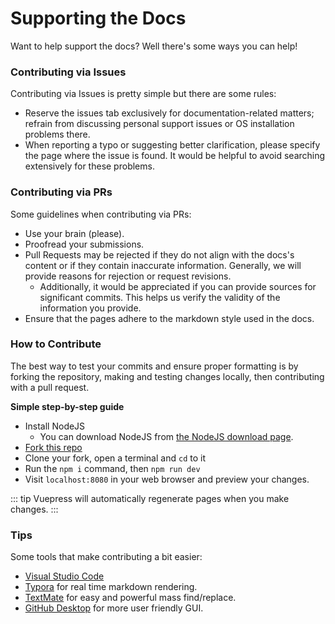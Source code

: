 # Supporting the Docs
Want to help support the docs? Well there's some ways you can help!

### Contributing via Issues

Contributing via Issues is pretty simple but there are some rules:

* Reserve the issues tab exclusively for documentation-related matters; refrain from discussing personal support issues or OS installation problems there.
* When reporting a typo or suggesting better clarification, please specify the page where the issue is found. It would be helpful to avoid searching extensively for these problems.

### Contributing via PRs

Some guidelines when contributing via PRs:

* Use your brain (please).
* Proofread your submissions.
* Pull Requests may be rejected if they do not align with the docs's content or if they contain inaccurate information. Generally, we will provide reasons for rejection or request revisions.
    * Additionally, it would be appreciated if you can provide sources for significant commits. This helps us verify the validity of the information you provide.
* Ensure that the pages adhere to the markdown style used in the docs.

### How to Contribute

The best way to test your commits and ensure proper formatting is by forking the repository, making and testing changes locally, then contributing with a pull request.


**Simple step-by-step guide**

* Install NodeJS
  * You can download NodeJS from [the NodeJS download page](https://nodejs.org/en/download).
* [Fork this repo](https://github.com/chrultrabook/docs/fork/)
* Clone your fork, open a terminal and `cd` to it
* Run the `npm i` command, then `npm run dev`
* Visit `localhost:8080` in your web browser and preview your changes.

::: tip
Vuepress will automatically regenerate pages when you make changes.
:::

### Tips

Some tools that make contributing a bit easier:

* [Visual Studio Code](https://code.visualstudio.com/)
* [Typora](https://typora.io/) for real time markdown rendering.
* [TextMate](https://macromates.com/) for easy and powerful mass find/replace.
* [GitHub Desktop](https://desktop.github.com/) for more user friendly GUI.
